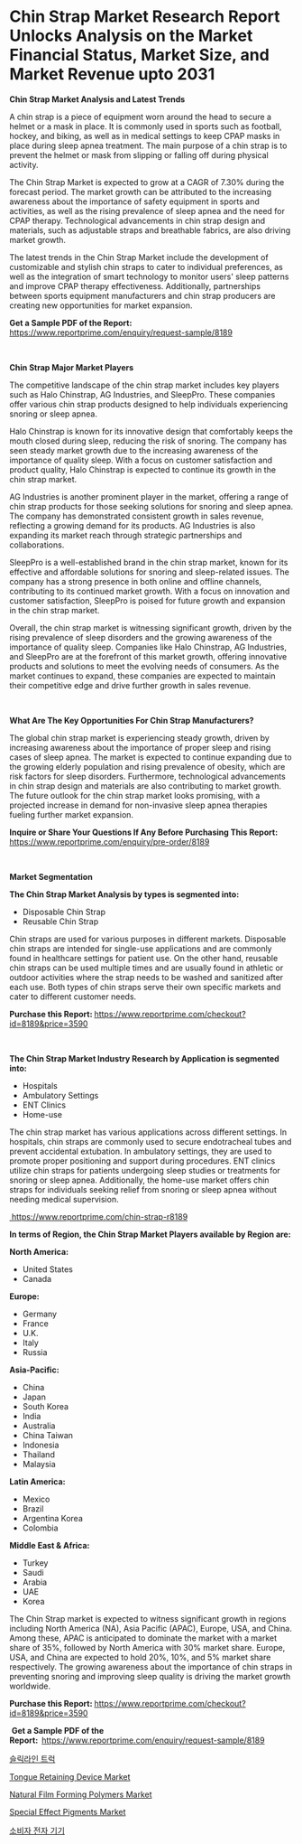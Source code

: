 <p><h1>Chin Strap Market Research Report Unlocks Analysis on the Market Financial Status, Market Size, and Market Revenue upto 2031</h1></p><p><strong>Chin Strap Market Analysis and Latest Trends</strong></p>
<p><p>A chin strap is a piece of equipment worn around the head to secure a helmet or a mask in place. It is commonly used in sports such as football, hockey, and biking, as well as in medical settings to keep CPAP masks in place during sleep apnea treatment. The main purpose of a chin strap is to prevent the helmet or mask from slipping or falling off during physical activity.</p><p>The Chin Strap Market is expected to grow at a CAGR of 7.30% during the forecast period. The market growth can be attributed to the increasing awareness about the importance of safety equipment in sports and activities, as well as the rising prevalence of sleep apnea and the need for CPAP therapy. Technological advancements in chin strap design and materials, such as adjustable straps and breathable fabrics, are also driving market growth.</p><p>The latest trends in the Chin Strap Market include the development of customizable and stylish chin straps to cater to individual preferences, as well as the integration of smart technology to monitor users' sleep patterns and improve CPAP therapy effectiveness. Additionally, partnerships between sports equipment manufacturers and chin strap producers are creating new opportunities for market expansion.</p></p>
<p><strong>Get a Sample PDF of the Report:&nbsp;</strong> <a href="https://www.reportprime.com/enquiry/request-sample/8189">https://www.reportprime.com/enquiry/request-sample/8189</a></p>
<p>&nbsp;</p>
<p><strong>Chin Strap Major Market Players</strong></p>
<p><p>The competitive landscape of the chin strap market includes key players such as Halo Chinstrap, AG Industries, and SleepPro. These companies offer various chin strap products designed to help individuals experiencing snoring or sleep apnea.</p><p>Halo Chinstrap is known for its innovative design that comfortably keeps the mouth closed during sleep, reducing the risk of snoring. The company has seen steady market growth due to the increasing awareness of the importance of quality sleep. With a focus on customer satisfaction and product quality, Halo Chinstrap is expected to continue its growth in the chin strap market.</p><p>AG Industries is another prominent player in the market, offering a range of chin strap products for those seeking solutions for snoring and sleep apnea. The company has demonstrated consistent growth in sales revenue, reflecting a growing demand for its products. AG Industries is also expanding its market reach through strategic partnerships and collaborations.</p><p>SleepPro is a well-established brand in the chin strap market, known for its effective and affordable solutions for snoring and sleep-related issues. The company has a strong presence in both online and offline channels, contributing to its continued market growth. With a focus on innovation and customer satisfaction, SleepPro is poised for future growth and expansion in the chin strap market.</p><p>Overall, the chin strap market is witnessing significant growth, driven by the rising prevalence of sleep disorders and the growing awareness of the importance of quality sleep. Companies like Halo Chinstrap, AG Industries, and SleepPro are at the forefront of this market growth, offering innovative products and solutions to meet the evolving needs of consumers. As the market continues to expand, these companies are expected to maintain their competitive edge and drive further growth in sales revenue.</p></p>
<p>&nbsp;</p>
<p><strong>What Are The Key Opportunities For Chin Strap Manufacturers?</strong></p>
<p><p>The global chin strap market is experiencing steady growth, driven by increasing awareness about the importance of proper sleep and rising cases of sleep apnea. The market is expected to continue expanding due to the growing elderly population and rising prevalence of obesity, which are risk factors for sleep disorders. Furthermore, technological advancements in chin strap design and materials are also contributing to market growth. The future outlook for the chin strap market looks promising, with a projected increase in demand for non-invasive sleep apnea therapies fueling further market expansion.</p></p>
<p><strong>Inquire or Share Your Questions If Any Before Purchasing This Report:</strong> <a href="https://www.reportprime.com/enquiry/pre-order/8189">https://www.reportprime.com/enquiry/pre-order/8189</a></p>
<p>&nbsp;</p>
<p><strong>Market Segmentation</strong></p>
<p><strong>The Chin Strap Market Analysis by types is segmented into:</strong></p>
<p><ul><li>Disposable Chin Strap</li><li>Reusable Chin Strap</li></ul></p>
<p><p>Chin straps are used for various purposes in different markets. Disposable chin straps are intended for single-use applications and are commonly found in healthcare settings for patient use. On the other hand, reusable chin straps can be used multiple times and are usually found in athletic or outdoor activities where the strap needs to be washed and sanitized after each use. Both types of chin straps serve their own specific markets and cater to different customer needs.</p></p>
<p><strong>Purchase this Report:&nbsp;</strong><a href="https://www.reportprime.com/checkout?id=8189&price=3590">https://www.reportprime.com/checkout?id=8189&price=3590</a></p>
<p>&nbsp;</p>
<p><strong>The Chin Strap Market Industry Research by Application is segmented into:</strong></p>
<p><ul><li>Hospitals</li><li>Ambulatory Settings</li><li>ENT Clinics</li><li>Home-use</li></ul></p>
<p><p>The chin strap market has various applications across different settings. In hospitals, chin straps are commonly used to secure endotracheal tubes and prevent accidental extubation. In ambulatory settings, they are used to promote proper positioning and support during procedures. ENT clinics utilize chin straps for patients undergoing sleep studies or treatments for snoring or sleep apnea. Additionally, the home-use market offers chin straps for individuals seeking relief from snoring or sleep apnea without needing medical supervision.</p></p>
<p><a href="https://www.reportprime.com/chin-strap-r8189">&nbsp;https://www.reportprime.com/chin-strap-r8189</a></p>
<p><strong>In terms of Region, the Chin Strap Market Players available by Region are:</strong></p>
<p>
    <p> <strong> North America: </strong>
        <ul>
            <li>United States</li>
            <li>Canada</li>
        </ul>
        </p> 
    <p> <strong> Europe: </strong>
        <ul>
            <li>Germany</li>
            <li>France</li>
            <li>U.K.</li>
            <li>Italy</li>
            <li>Russia</li>
        </ul>
        </p> 
    <p> <strong> Asia-Pacific: </strong>
        <ul>
            <li>China</li>
            <li>Japan</li>
            <li>South Korea</li>
            <li>India</li>
            <li>Australia</li>
            <li>China Taiwan</li>
            <li>Indonesia</li>
            <li>Thailand</li>
            <li>Malaysia</li>
        </ul>
        </p> 
    <p> <strong> Latin America: </strong>
        <ul>
            <li>Mexico</li>
            <li>Brazil</li>
            <li>Argentina Korea</li>
            <li>Colombia</li>
        </ul>
        </p> 
    <p> <strong> Middle East & Africa: </strong>
        <ul>
            <li>Turkey</li>
            <li>Saudi</li>
            <li>Arabia</li>
            <li>UAE</li>
            <li>Korea</li>
        </ul>
    </p>
    </p>
<p><p>The Chin Strap market is expected to witness significant growth in regions including North America (NA), Asia Pacific (APAC), Europe, USA, and China. Among these, APAC is anticipated to dominate the market with a market share of 35%, followed by North America with 30% market share. Europe, USA, and China are expected to hold 20%, 10%, and 5% market share respectively. The growing awareness about the importance of chin straps in preventing snoring and improving sleep quality is driving the market growth worldwide.</p></p>
<p><strong>Purchase this Report: </strong><a href="https://www.reportprime.com/checkout?id=8189&price=3590">https://www.reportprime.com/checkout?id=8189&price=3590</a></p>
<p>&nbsp;<strong>Get a Sample PDF of the Report:&nbsp;&nbsp;</strong><a href="https://www.reportprime.com/enquiry/request-sample/8189">https://www.reportprime.com/enquiry/request-sample/8189</a></p>
<p><strong></strong></p>
<p><p><a href="https://medium.com/@rowanmaggio/slickline-%ED%8A%B8%EB%9F%AD-%EC%8B%9C%EC%9E%A5-%EC%A0%84%EB%A7%9D-%EC%82%B0%EC%97%85-%EA%B0%9C%EC%9A%94-%EB%B0%8F-%EC%98%88%EC%B8%A1-2024%EB%85%84%EB%B6%80%ED%84%B0-2031%EB%85%84%EA%B9%8C%EC%A7%80-3c42a9be5569">슬릭라인 트럭</a></p><p><a href="https://github.com/derrinmiltonellis35gcl/Market-Research-Report-List-2/blob/main/tongue-retaining-device-market.md">Tongue Retaining Device Market</a></p><p><a href="https://www.linkedin.com/pulse/natural-film-forming-polymers-market-size-evaluating-its-trends-q1wmf?trackingId=Eo9RVaaJV6Qe330FyRGaUg%3D%3D">Natural Film Forming Polymers Market</a></p><p><a href="https://issuu.com/reportprime-2/docs/special-effect-pigments-market-size-2030.pptx">Special Effect Pigments Market</a></p><p><a href="https://github.com/fredrickeglers/Market-Research-Report-List-1/blob/main/459877420863.md">소비자 전자 기기</a></p></p>